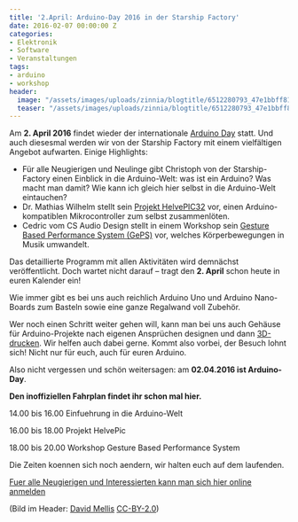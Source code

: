 ```yaml
---
title: '2.April: Arduino-Day 2016 in der Starship Factory'
date: 2016-02-07 00:00:00 Z
categories:
- Elektronik
- Software
- Veranstaltungen
tags:
- arduino
- workshop
header:
  image: "/assets/images/uploads/zinnia/blogtitle/6512280793_47e1bbff81_o.jpg"
  teaser: "/assets/images/uploads/zinnia/blogtitle/6512280793_47e1bbff81_o.jpg"
---
```


Am **2\. April 2016** findet wieder der internationale [Arduino Day](https://day.arduino.cc/#/) statt. Und auch diesesmal werden wir von der Starship Factory mit einem vielfältigen Angebot aufwarten. Einige Highlights:

- Für alle Neugierigen und Neulinge gibt Christoph von der Starship-Factory einen Einblick in die Arduino-Welt: was ist ein Arduino? Was macht man damit? Wie kann ich gleich hier selbst in die Arduino-Welt eintauchen?
- Dr. Mathias Wilhelm stellt sein [Projekt HelvePIC32](http://www.helvepic32.org/) vor, einen Arduino-kompatiblen Mikrocontroller zum selbst zusammenlöten.
- Cedric vom CS Audio Design stellt in einem Workshop sein [Gesture Based Performance System (GePS)](http://geps.synack.ch/) vor, welches Körperbewegungen in Musik umwandelt.

Das detaillierte Programm mit allen Aktivitäten wird demnächst veröffentlicht. Doch wartet nicht darauf – tragt den **2\. April** schon heute in euren Kalender ein!

Wie immer gibt es bei uns auch reichlich Arduino Uno und Arduino Nano-Boards zum Basteln sowie eine ganze Regalwand voll Zubehör.

Wer noch einen Schritt weiter gehen will, kann man bei uns auch Gehäuse für Arduino-Projekte nach eigenen Ansprüchen designen und dann [3D-drucken](https://wiki.starship-factory.ch/Equipment/3D-Drucker/). Wir helfen auch dabei gerne. Kommt also vorbei, der Besuch lohnt sich! Nicht nur für euch, auch für euren Arduino.

Also nicht vergessen und schön weitersagen: am **02.04.2016 ist Arduino-Day**.

**Den inoffiziellen Fahrplan findet ihr schon mal hier.**

14.00 bis 16.00 Einfuehrung in die Arduino-Welt

16.00 bis 18.00 Projekt HelvePic

18.00 bis 20.00 Workshop Gesture Based Performance System

Die Zeiten koennen sich noch aendern, wir halten euch auf dem laufenden.

[Fuer alle Neugierigen und Interessierten kann man sich hier online anmelden](mailto:workshops@lists.starship-factory.ch?subject=Arduinno%20Day%20vom%2002.04.2016&body=Hallo%20Zusammen%0A%0AGerne%20moechte%20ich%20am%20Arduino-Day%20teilnehmen%0A%0AIch%20bringe%20meinen%20eigenen%20Laptop%20mit%3A%20%20%20%20%20ja%2Fnein%0AIch%20moechte%20gerne%20einen%20Teller%20Spaghetti%20essen%20ja%2Fnein%0A%0AFreundliche%20Gruesse%20%0A%0A)

(Bild im Header: [David Mellis](https://www.flickr.com/photos/mellis/6512280793) [CC-BY-2.0](https://creativecommons.org/licenses/by/2.0/))
